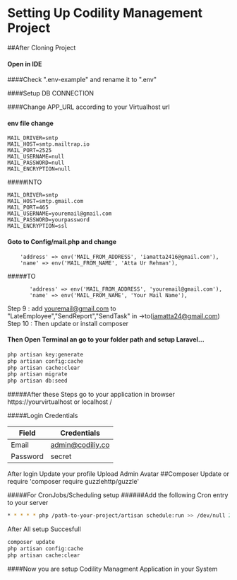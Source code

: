 # Setting Up Codility Management Project

##After Cloning Project

#### Open in IDE

####Check ".env-example" and rename it to ".env"

####Setup DB CONNECTION 

####Change APP_URL  according to your Virtualhost url

#### env file change
```ssh
MAIL_DRIVER=smtp
MAIL_HOST=smtp.mailtrap.io
MAIL_PORT=2525
MAIL_USERNAME=null
MAIL_PASSWORD=null
MAIL_ENCRYPTION=null
```
#####INTO
```ssh
MAIL_DRIVER=smtp
MAIL_HOST=smtp.gmail.com
MAIL_PORT=465 
MAIL_USERNAME=youremail@gmail.com
MAIL_PASSWORD=yourpassword
MAIL_ENCRYPTION=ssl
```
#### Goto to Config/mail.php and change 

        'address' => env('MAIL_FROM_ADDRESS', 'iamatta2416@gmail.com'),
        'name' => env('MAIL_FROM_NAME', 'Atta Ur Rehman'),
        
   #####TO
   
           'address' => env('MAIL_FROM_ADDRESS', 'youremail@gmail.com'),
           'name' => env('MAIL_FROM_NAME', 'Your Mail Name'),

  
  Step 9 : add youremail@gmail.com to "LateEmployee","SendReport","SendTask" in  ->to(iamatta24@gmail.com)
  Step 10 : Then update or install composer
#### Then Open Terminal an go to your folder path and setup Laravel...

```sh
php artisan key:generate
php artisan config:cache
php artisan cache:clear
php artisan migrate
php artisan db:seed

```

#####After these Steps go to your application in browser
https://yourvirtualhost or localhost /

#####Login Credentials 

| Field     | Credentials|
| ------    | ------ |
| Email     |admin@codiliy.co|
| Password  |secret          |

After login Update your profile Upload Admin Avatar
##Composer Update or require 'composer require guzzlehttp/guzzle'

#####For CronJobs/Scheduling setup 
######Add the following Cron entry to your server
```sh
* * * * * php /path-to-your-project/artisan schedule:run >> /dev/null 2>&1
```

After All setup Succesfull
```sh
composer update
php artisan config:cache
php artisan cache:clear
```
####Now you are setup Codility Managment Application in your System



